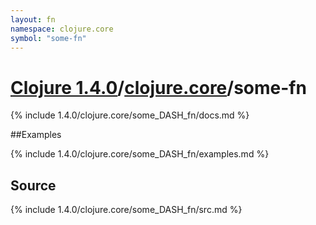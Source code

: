 ```yaml
---
layout: fn
namespace: clojure.core
symbol: "some-fn"
---
```


# [Clojure 1.4.0](../../)/[clojure.core](../)/some-fn

{% include 1.4.0/clojure.core/some_DASH_fn/docs.md %}

##Examples

{% include 1.4.0/clojure.core/some_DASH_fn/examples.md %}
## Source
{% include 1.4.0/clojure.core/some_DASH_fn/src.md %}


